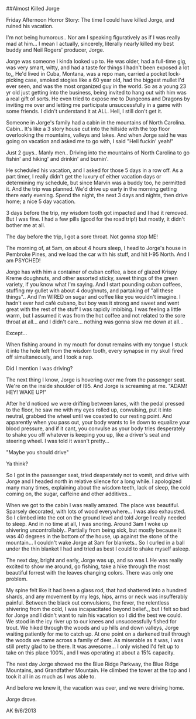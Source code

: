 ##Almost Killed Jorge

Friday Afternoon Horror Story: The time I could have killed Jorge, and ruined his vacation.

I'm not being humorous.. Nor am I speaking figuratively as if I was really mad at him… I mean I actually, sincerely, literally nearly killed my best buddy and Neil Rogers' producer, Jorge.

Jorge was someone I kinda looked up to. He was older, had a full-time gig, was very smart, witty, and had a taste for things I hadn't been exposed a lot to,, He'd lived in Cuba, Montana, was a repo man, carried a pocket lock-picking case, smoked stogies like a 60 year old, had the biggest mullet I'd ever seen, and was the most organized guy in the world. So as a young 23 yr old just getting into the business, being invited to hang out with him was a real gift of sorts. He even tried to expose me to Dungeons and Dragons by inviting me over and letting me participate unsuccessfully in a game with some friends. I didn't understand it at ALL. Hell, I still don't get it.

Someone in Jorge's family had a cabin in the mountains of North Carolina. Cabin.. It's like a 3 story house cut into the hillside with the top floor overlooking the mountains, valleys and lakes. And when Jorge said he was going on vacation and asked me to go with, I said "Hell fuckin' yeah!"

Just 2 guys.. Manly men.. Driving into the mountains of North Carolina to go fishin' and hiking' and drinkin' and burnin'.

He scheduled his vacation, and I asked for those 5 days in a row off. As a part timer, I really didn't get the luxury of either vacation days or determining my schedule, but since Marvin was a buddy too, he permitted it. And the trip was planned. We'd drive up early in the morning getting there early evening. Spend the night, the next 3 days and nights, then drive home; a nice 5 day vacation.

3 days before the trip, my wisdom tooth got impacted and I had it removed. But I was fine. I had a few pills (good for the road trip!) but mostly, it didn't bother me at all.

The day before the trip, I got a sore throat. Not gonna stop ME!

The morning of, at 5am, on about 4 hours sleep, I head to Jorge's house in Pembroke Pines, and we load the car with his stuff, and hit I-95 North. And I am PSYCHED!

Jorge has with him a container of cuban coffee, a box of glazed Krispy Kreme doughnuts, and other assorted sticky, sweet things of the green variety, if you know what I'm saying. And I start pounding cuban coffees, stuffing my gullet with about 4 doughnuts, and partaking of "all these things".. And I'm WIRED on sugar and coffee like you wouldn't imagine. I hadn't ever had café cubano, but boy was it strong and sweet and went great with the rest of the stuff I was rapidly imbibing. I was feeling a little warm, but I assumed it was from the hot coffee and not related to the sore throat at all… and I didn't care… nothing was gonna slow me down at all…

Except…

When fishing around in my mouth for donut remains with my tongue I stuck it into the hole left from the wisdom tooth, every synapse in my skull fired off simultaneously, and I took a nap.

Did I mention I was driving?

The next thing I know, Jorge is hovering over me from the passenger seat. We're on the inside shoulder of I95. And Jorge is screaming at me. "ADAM! HEY! WAKE UP!"

After he'd noticed we were drifting between lanes, with the pedal pressed to the floor, he saw me with my eyes rolled up, convulsing, put it into neutral, grabbed the wheel until we coasted to our resting point. And apparently when you pass out, your body wants to lie down to equalize your blood pressure, and if it cant, you convulse as your body tries desperately to shake you off whatever is keeping you up, like a driver's seat and steering wheel. I was told it wasn't pretty…

"Maybe you should drive"

Ya think?

So I got in the passenger seat, tried desperately not to vomit, and drive with Jorge and I headed north in relative silence for a long while. I apologized many many times, explaining about the wisdom teeth, lack of sleep, the cold coming on, the sugar, caffeine and other additives…

When we got to the cabin I was really amazed. The place was beautiful. Sparsely decorated, with lots of wood everywhere… I was also exhausted. So I climbed into the cot on the ground level and told Jorge I really needed to sleep. And in no time at all, I was snoring. Around 3am I woke up shivering uncontrollably.. Partially from being sick, but mostly because it was 40 degrees in the bottom of the house, up against the stone of the mountain… I couldn't wake Jorge at 3am for blankets.. So I curled in a ball under the thin blanket I had and tried as best I could to shake myself asleep.

The next day, bright and early, Jorge was up, and so was I. He was really excited to show me around, go fishing, take a hike through the most beautiful forrest with the leaves changing colors. There was only one problem.

My spine felt like it had been a glass rod, that had shattered into a hundred shards, and any movement by my legs, hips, arms or neck was insufferably painful. Between the black out convulsions, the fever, the relentless shivering from the cold, I was incapacitated beyond belief.,, but I felt so bad for Jorge and I didn't want to ruin his vacation so I did the best we could. We stood in the icy river up to our knees and unsuccessfully fished for trout. We hiked through the woods and up hills and down valleys, Jorge waiting patiently for me to catch up. At one point on a darkened trail through the woods we came across a family of deer. As miserable as it was, I was still pretty glad to be there. It was awesome… I only wished I'd felt up to take on this place 100%, and I was operating at about a 15% capacity.

The next day Jorge showed me the Blue Ridge Parkway, the Blue Ridge Mountains, and Grandfather Mountain. He climbed the tower at the top and I took it all in as much as I was able to.

And before we knew it, the vacation was over, and we were driving home.

Jorge drove.

AK 9/6/2013
